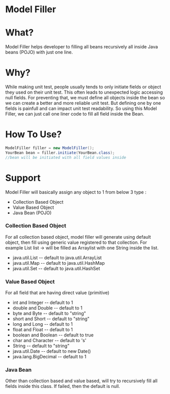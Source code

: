 # Model Filler


What?
=====

Model Filler helps developer to filling all beans recursively all inside Java beans (POJO) with just one line.

Why?
=====

While making unit test, people usually tends to only initiate fields or object they used on their unit test. This often leads to unexpected logic accessing null fields. For preventing that, we must define all objects inside the bean so we can create a better and more reliable unit test. But defining one by one fields is painfull and can impact unit test readability. So using this Model Filler, we can just call one liner code to fill all field inside the Bean.


How To Use?
=====

```Java
ModelFiller filler = new ModelFiller();
YourBean bean = filler.initiate(YourBean.class);
//bean will be initiated with all field values inside
```

Support
=====
Model Filler will basically assign any object to 1 from below 3 type :
- Collection Based Object
- Value Based Object
- Java Bean (POJO)

### Collection Based Object
For all collection based object, model filler will generate using default object, then fill using generic value registered to that collection. For example List<String> list -> will be filled as Arraylist with one String inside the list.
- java.util.List -- default to java.util.ArrayList
- java.util.Map -- default to java.util.HashMap
- java.util.Set -- default to java.util.HashSet

### Value Based Object
For all field that are having direct value (primitive)
- int and Integer -- default to 1
- double and Double -- default to 1
- byte and Byte -- default to "string"
- short and Short -- default to "string"
- long and Long -- default to 1
- float and Float -- default to 1
- boolean and Boolean -- default to true
- char and Character -- default to 's'
- String -- default to "string"
- java.util.Date  -- default to new Date()
- java.lang.BigDecimal -- default to 1

### Java Bean
Other than collection based and value based, will try to recursively fill all fields inside this class. If failed, then the default is null.
